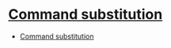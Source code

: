# [Command substitution](https://bash.cyberciti.biz/guide/Command_substitution)

- [Command substitution](#command-substitution)
